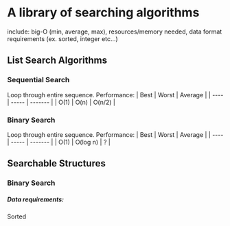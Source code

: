 # A library of searching algorithms
include: big-O (min, average, max), resources/memory needed, data format requirements (ex. sorted, integer etc...)

## List Search Algorithms
### Sequential Search
Loop through entire sequence. Performance:
| Best | Worst | Average |
| ---- | ----- | ------- |
| O(1) | O(n) | O(n/2) |


### Binary Search

Loop through entire sequence. Performance:
| Best | Worst | Average |
| ---- | ----- | ------- |
| O(1) | O(log n) | ? |


## Searchable Structures

### Binary Search
##### Data requirements:
Sorted
